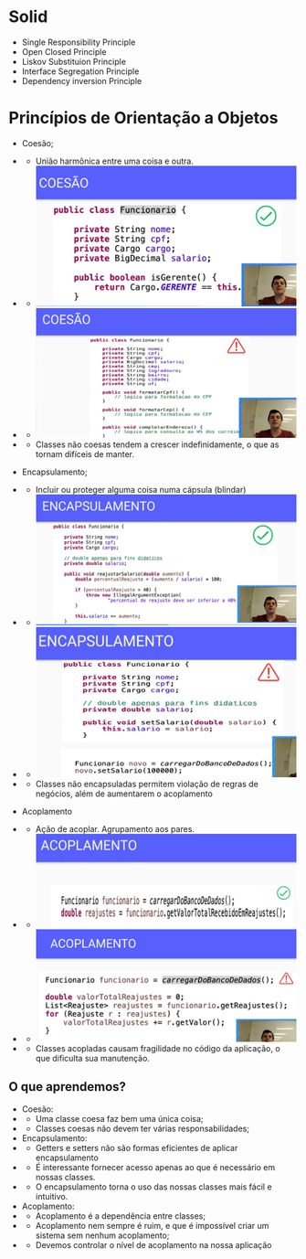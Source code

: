 # Solid
- Single Responsibility Principle
- Open Closed Principle
- Liskov Substituion Principle
- Interface Segregation Principle
- Dependency inversion Principle

# Princípios de Orientação a Objetos
- Coesão;
- - União harmônica entre uma coisa e outra.
- - ![img_1.png](img_1.png)
- - ![img_3.png](img_3.png)
- - Classes não coesas tendem a crescer indefinidamente, o que as tornam difíceis de manter.

- Encapsulamento;
- - Incluir ou proteger alguma coisa numa cápsula (blindar)
- - ![img.png](img.png)
- - ![img_2.png](img_2.png)
- - Classes não encapsuladas permitem violação de regras de negócios, além de aumentarem o acoplamento

- Acoplamento
- - Ação de acoplar. Agrupamento aos pares.
- - ![img_4.png](img_4.png)
- - ![img_5.png](img_5.png)
- - Classes acopladas causam fragilidade no código da aplicação, o que dificulta sua manutenção.

## O que aprendemos?
- Coesão:
- - Uma classe coesa faz bem uma única coisa;
- - Classes coesas não devem ter várias responsabilidades;
- Encapsulamento:
- - Getters e setters não são formas eficientes de aplicar encapsulamento
- - É interessante fornecer acesso apenas ao que é necessário em nossas classes.
- - O encapsulamento torna o uso das nossas classes mais fácil e intuitivo.
- Acoplamento:
- - Acoplamento é a dependência entre classes;
- - Acoplamento nem sempre é ruim, e que é impossível criar um sistema sem nenhum acoplamento;
- - Devemos controlar o nível de acoplamento na nossa aplicação 